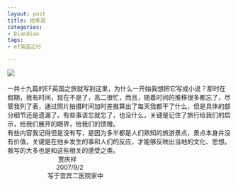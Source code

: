 ```yaml
---
layout: post
title: 结束语
categories:
- Diandian
tags:
- ef英国之行

---
```

<img src="http://m1.img.srcdd.com/farm5/d/2012/0627/10/18EBC83B1906C8C995E9D1121C42238A_B500_900_500_375.JPEG" />
<br />
<br />一共十九篇的EF英国之旅就写到这里，为什么一开始我想把它写成小说？那时在假期，我有时间，现在不是了，高二很忙，而且，随着时间的推移很多都忘了，尽管我列了表，通过照片拍摄时间加时差推算出了每天我都干了什么，但是具体的部分细节还是遗漏了。有些事该忘就忘了，也没什么，关键是记住了旅行给我们的启示，给我们展开的眼界，给我们的馈赠。
<br />有些内容我记得但是没有写，是因为多半都是人们熟知的旅游景点，景点本身并没有价值，关键是在他乡发生的事和人们的反应，才能够反映出当地的文化、思想。我写的大多也是和这些相关的感受之类。
<br />&nbsp;&nbsp;&nbsp;&nbsp;&nbsp;&nbsp;&nbsp;&nbsp;&nbsp;&nbsp;&nbsp;&nbsp;&nbsp;&nbsp;&nbsp;&nbsp;&nbsp;&nbsp;&nbsp;&nbsp;&nbsp;&nbsp;&nbsp;&nbsp;&nbsp;&nbsp;&nbsp;&nbsp; 贾庆祥
<br />&nbsp;&nbsp;&nbsp;&nbsp;&nbsp;&nbsp;&nbsp;&nbsp;&nbsp;&nbsp;&nbsp;&nbsp;&nbsp;&nbsp;&nbsp;&nbsp;&nbsp;&nbsp;&nbsp;&nbsp;&nbsp;&nbsp;&nbsp;&nbsp;&nbsp;&nbsp;&nbsp; 2007/9/2
<br />&nbsp;&nbsp;&nbsp;&nbsp;&nbsp;&nbsp;&nbsp;&nbsp;&nbsp;&nbsp;&nbsp;&nbsp;&nbsp;&nbsp;&nbsp;&nbsp;&nbsp;&nbsp;&nbsp;&nbsp;&nbsp;&nbsp; 写于宜宾二医院家中
<br />